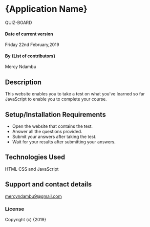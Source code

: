 # {Application Name}
QUIZ-BOARD
#### Date of current version
Friday 22nd February,2019
#### By **{List of contributors}**
Mercy Ndambu
## Description
This website enables you to take a test on what you've learned so far JavaScript to enable you to complete your course.
## Setup/Installation Requirements
* Open the website that contains the test.
* Answer all the questions provided.
* Submit your answers after taking the test.
* Wait for your results after submitting your answers.
## Technologies Used
HTML
CSS and
JavaScript
## Support and contact details
mercyndambu9@gmail.com
### License
Copyright (c) {2019}
